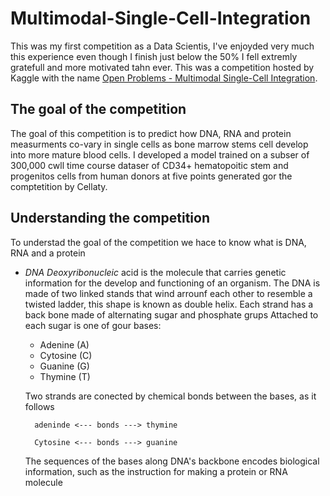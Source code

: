 # Multimodal-Single-Cell-Integration

This was my first competition as a Data Scientis, I've enjoyded very much this experience even though I finish just below the 50% I fell extremly gratefull and more motivated tahn ever. 
This was a competition hosted by Kaggle with the name [Open Problems - Multimodal Single-Cell Integration](https://www.kaggle.com/competitions/open-problems-multimodal). 

## The goal of the competition

The goal of this competition is to predict how DNA, RNA and protein measurments co-vary in single cells as bone marrow stems cell develop into more mature blood cells. I developed a model trained on a subser of 300,000 cwll time course dataser of CD34+ hematopoitic stem and progenitos cells from human donors at five points generated gor the comptetition by Cellaty.


## Understanding the competition

To understad the goal of the competition we hace to know what is DNA, RNA and a protein

* *DNA Deoxyribonucleic* acid is the molecule that carries genetic information for the develop and functioning of an organism. The DNA is made of two linked stands that wind arrounf each other to resemble a twisted ladder, this shape is known as double helix. Each strand has a back bone made of alternating sugar and phosphate grups
  Attached to each sugar is one of gour bases:
    - Adenine (A)
    - Cytosine (C)
    - Guanine (G)
    - Thymine (T)
    
  Two strands are conected by chemical bonds between the bases, as it follows

        adeninde <--- bonds ---> thymine
  
        Cytosine <--- bonds ---> guanine
  
  The sequences of the bases along DNA's backbone encodes biological information, such as the instruction for making a protein or RNA molecule
